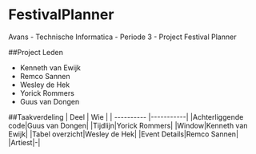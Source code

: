 # FestivalPlanner
Avans - Technische Informatica - Periode 3 - Project Festival Planner

##Project Leden
* Kenneth van Ewijk
* Remco Sannen
* Wesley de Hek
* Yorick Rommers
* Guus van Dongen

##Taakverdeling
| Deel | Wie |
| ---------- |-----------|
|Achterliggende code|Guus van Dongen|
|Tijdlijn|Yorick Rommers|
|Window|Kenneth van Ewijk|
|Tabel overzicht|Wesley de Hek|
|Event Details|Remco Sannen|
|Artiest|-|
